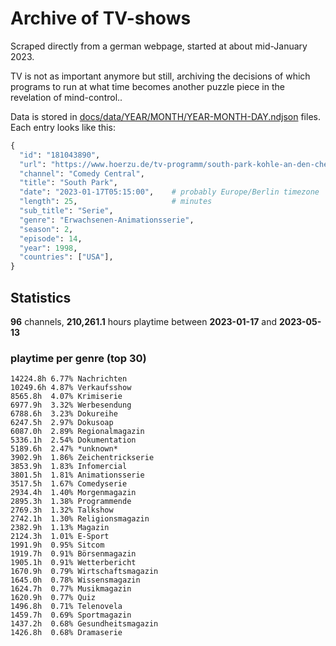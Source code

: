 # Archive of TV-shows

Scraped directly from a german webpage, started at about mid-January 2023.

TV is not as important anymore but still, archiving the decisions of which programs to run at what time
becomes another puzzle piece in the revelation of mind-control.. 

Data is stored in [docs/data/YEAR/MONTH/YEAR-MONTH-DAY.ndjson](docs/data/) files. 
Each entry looks like this:

```python
{
  "id": "181043890", 
  "url": "https://www.hoerzu.de/tv-programm/south-park-kohle-an-den-chefkoch/bid_181043890/", 
  "channel": "Comedy Central", 
  "title": "South Park", 
  "date": "2023-01-17T05:15:00",    # probably Europe/Berlin timezone 
  "length": 25,                     # minutes 
  "sub_title": "Serie", 
  "genre": "Erwachsenen-Animationsserie", 
  "season": 2, 
  "episode": 14, 
  "year": 1998, 
  "countries": ["USA"],
}
```

## Statistics

**96** channels, **210,261.1** hours playtime between **2023-01-17** and **2023-05-13**


### playtime per genre (top 30)

    14224.8h 6.77% Nachrichten
    10249.6h 4.87% Verkaufsshow
    8565.8h  4.07% Krimiserie
    6977.9h  3.32% Werbesendung
    6788.6h  3.23% Dokureihe
    6247.5h  2.97% Dokusoap
    6087.0h  2.89% Regionalmagazin
    5336.1h  2.54% Dokumentation
    5189.6h  2.47% *unknown*
    3902.9h  1.86% Zeichentrickserie
    3853.9h  1.83% Infomercial
    3801.5h  1.81% Animationsserie
    3517.5h  1.67% Comedyserie
    2934.4h  1.40% Morgenmagazin
    2895.3h  1.38% Programmende
    2769.3h  1.32% Talkshow
    2742.1h  1.30% Religionsmagazin
    2382.9h  1.13% Magazin
    2124.3h  1.01% E-Sport
    1991.9h  0.95% Sitcom
    1919.7h  0.91% Börsenmagazin
    1905.1h  0.91% Wetterbericht
    1670.9h  0.79% Wirtschaftsmagazin
    1645.0h  0.78% Wissensmagazin
    1624.7h  0.77% Musikmagazin
    1620.9h  0.77% Quiz
    1496.8h  0.71% Telenovela
    1459.7h  0.69% Sportmagazin
    1437.2h  0.68% Gesundheitsmagazin
    1426.8h  0.68% Dramaserie
